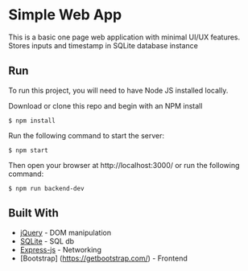 # Simple Web App

This is a basic one page web application with minimal UI/UX features. Stores inputs and timestamp in SQLite database instance

## Run

To run this project, you will need to have Node JS installed locally.

Download or clone this repo and begin with an NPM install

```
$ npm install
```


Run the following command to start the server:

```
$ npm start
```

Then open your browser at http://localhost:3000/ or run the following command:

```
$ npm run backend-dev
```

## Built With

* [jQuery](http://jquery.com/) - DOM manipulation
* [SQLite](https://www.sqlite.org/) - SQL db
* [Express-js](http://expressjs.com/) - Networking
* [Bootstrap] (https://getbootstrap.com/) - Frontend


